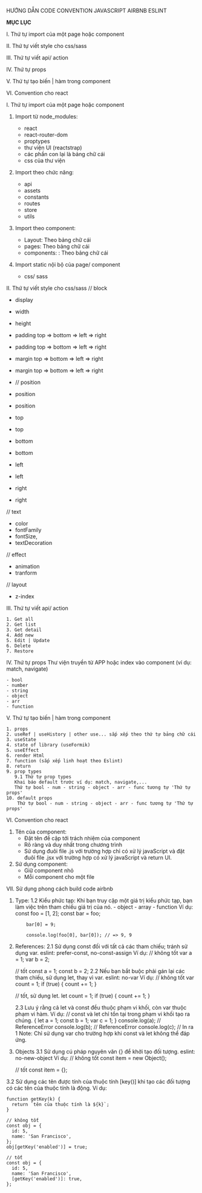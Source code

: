 HƯỚNG DẪN CODE CONVENTION JAVASCRIPT AIRBNB ESLINT

**MỤC LỤC**

I. Thứ tự import của một page hoặc component<br>

II. Thứ tự viết style cho css/sass<br>

III. Thứ tự viết api/ action<br>

IV. Thứ tự props<br>

V. Thứ tự tạo biến | hàm trong component<br>

VI. Convention cho react<br>

I. Thứ tự import của một page hoặc component

1. Import từ node_modules:

   - react
   - react-router-dom
   - proptypes
   - thư viện UI (reactstrap)
   - các phần con lại là bảng chữ cái
   - css của thư viện

2. Import theo chức năng:

   - api
   - assets
   - constants
   - routes
   - store
   - utils

3. Import theo component:

   - Layout: Theo bảng chữ cái
   - pages: Theo bảng chữ cái
   - components: : Theo bảng chữ cái

4. Import static nội bộ của page/ component

   - css/ sass

II. Thứ tự viết style cho css/sass
// block

- display
- width
- height
- padding top => bottom => left => right
- padding top => bottom => left => right
- margin top => bottom => left => right
- margin top => bottom => left => right

- // position
- position
- position
- top
- top
- bottom
- bottom
- left
- left
- right
- right

// text

- color
- fontFamily
- fontSize,
- textDecoration

// effect

- animation
- tranform

// layout

- z-index

III. Thứ tự viết api/ action

    1. Get all
    2. Get list
    3. Get detail
    4. Add new
    5. Edit | Update
    6. Delete
    7. Restore

IV. Thứ tự props
Thư viện truyền từ APP hoặc index vào component (ví dụ: match, navigate)

    - bool
    - number
    - string
    - object
    - arr
    - function

V. Thứ tự tạo biến | hàm trong component

    1. props
    2. useRef | useHistory | other use... sắp xếp theo thứ tự bảng chữ cái
    3. useState
    4. state of library (useFormik)
    5. useEffect
    6. render Html
    7. function (sắp xếp linh hoạt theo Eslint)
    8. return
    9. prop types
       9.1 Thứ tự prop types
       Khai báo default trước ví dụ: match, navigate,...
       Thứ tự bool - num - string - object - arr - func tương tự 'Thứ tự props'
    10. default props
        Thứ tự bool - num - string - object - arr - func tương tự 'Thứ tự props'

VI. Convention cho react

1. Tên của component:
   - Đặt tên đề cập tới trách nhiệm của component
   - Rõ ràng và duy nhất trong chương trình
   - Sử dụng đuôi file .js với trường hợp chỉ có xử lý javaScript và đặt đuôi file .jsx với trường hợp có xử lý javaScript và return UI.
2. Sử dụng component:
   - Giữ component nhỏ
   - Mỗi component cho một file

VII. Sử dụng phong cách build code airbnb

1.  Type:
    1.2 Kiểu phức tạp: Khi bạn truy cập một giá trị kiểu phức tạp, bạn làm việc trên tham chiếu giá trị của nó. - object - array - function
    Ví dụ:
    const foo = [1, 2];
    const bar = foo;

            bar[0] = 9;

            console.log(foo[0], bar[0]); // => 9, 9

2.  References:
    2.1 Sử dụng const đối với tất cả các tham chiếu; tránh sử dụng var. eslint: prefer-const, no-const-assign
    Ví dụ:
    // không tốt
    var a = 1;
    var b = 2;

    // tốt
    const a = 1;
    const b = 2;
    2.2 Nếu bạn bắt buộc phải gán lại các tham chiếu, sử dụng let, thay vì var. eslint: no-var
    Ví dụ:
    // không tốt
    var count = 1;
    if (true) {
      count += 1;
    }

    // tốt, sử dụng let.
    let count = 1;
    if (true) {
      count += 1;
    }

    2.3 Lưu ý rằng cả let và const đều thuộc phạm vi khối, còn var thuộc phạm vi hàm.
    Ví dụ:
    // const và let chỉ tồn tại trong phạm vi khối tạo ra chúng.
    {
      let a = 1;
      const b = 1;
      var c = 1;
    }
    console.log(a); // ReferenceError
    console.log(b); // ReferenceError
    console.log(c); // In ra 1
Note: Chỉ sử dụng var cho trường hợp khi const và let không thể đáp ứng.

3. Objects
3.1 Sử dụng cú pháp nguyên văn {} để khởi tạo đối tượng. eslint: no-new-object
    Ví dụ:
    // không tốt
    const item = new Object();

    // tốt
    const item = {};

3.2 Sử dụng các tên được tính của thuộc tính [key()] khi tạo các đối tượng có các tên của thuộc tính là động.
    Ví dụ:

    function getKey(k) {
      return `tên của thuộc tính là ${k}`;
    }

    // không tốt
    const obj = {
      id: 5,
      name: 'San Francisco',
    };
    obj[getKey('enabled')] = true;

    // tốt
    const obj = {
      id: 5,
      name: 'San Francisco',
      [getKey('enabled')]: true,
    };

